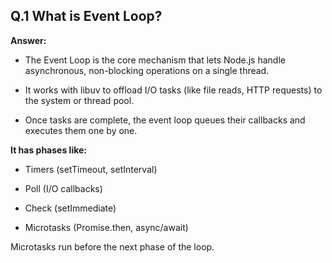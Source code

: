 ## Q.1 What is Event Loop?

**Answer:**
* The Event Loop is the core mechanism that lets Node.js handle asynchronous, non-blocking operations on a single thread.
* It works with libuv to offload I/O tasks (like file reads, HTTP requests) to the system or thread pool.

* Once tasks are complete, the event loop queues their callbacks and executes them one by one.

**It has phases like:**

*  Timers (setTimeout, setInterval) 

*  Poll (I/O callbacks)

* Check (setImmediate)

* Microtasks (Promise.then, async/await)

Microtasks run before the next phase of the loop.